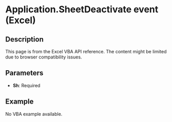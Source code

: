 # Application.SheetDeactivate event (Excel)

## Description
This page is from the Excel VBA API reference. The content might be limited due to browser compatibility issues.

## Parameters
- **Sh**: Required

## Example
No VBA example available.
